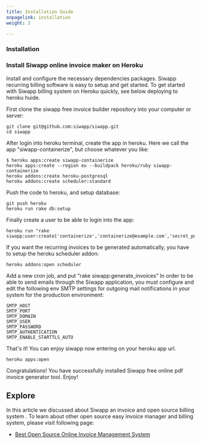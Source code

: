 ```yaml
---
title: Installation Guide
onpagelink: installation
weight: 3

---
```


### **Installation**

### Install Siwapp online invoice maker on Heroku

Install and configure the necessary dependencies packages. Siwapp recurring billing software is easy to setup and get started. To get started with Siwapp billing system on Heroku quickly, see below deploying to heroku huide.

First clone the siwapp free invoice builder repository into your computer or server:

    git clone git@github.com:siwapp/siwapp.git
    cd siwapp

After login into heroku terminal, create the app in heroku. Here we call the app "siwapp-containerize", but choose whatever you like:

    $ heroku apps:create siwapp-containerize
    heroku apps:create --region eu --buildpack heroku/ruby siwapp-containerize
    heroku addons:create heroku-postgresql
    heroku addons:create scheduler:standard

Push the code to heroku, and setup database:

    git push heroku
    heroku run rake db:setup

Finally create a user to be able to login into the app:

    heroku run "rake siwapp:user:create['containerize','containerize@example.com','secret_password']"

If you want the recurring invoices to be generated automatically, you have to setup the heroku scheduler addon:

    heroku addons:open scheduler

Add a new cron job, and put "rake siwapp:generate\_invoices" In order to be able to send emails through the Siwapp application, you must configure and edit the following env SMTP settings for outgoing mail notifications in your system for the production environment:

    SMTP_HOST
    SMTP_PORT
    SMTP_DOMAIN
    SMTP_USER
    SMTP_PASSWORD
    SMTP_AUTHENTICATION
    SMTP_ENABLE_STARTTLS_AUTO

That's it! You can enjoy siwapp now entering on your heroku app url.

    heroku apps:open

Congratulations! You have successfully installed Siwapp free online pdf invoice generator tool. Enjoy!

Explore
-------

In this article we discussed about Siwapp an invoice and open source billing system . To learn about other open source easy invoice manager and billing system, please visit following page:

*   [Best Open Source Online Invoice Management System](https://products.containerize.com/invoicing)
